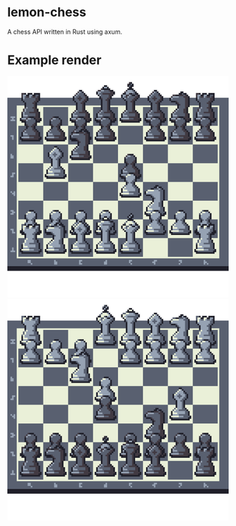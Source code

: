 # lemon-chess
A chess API written in Rust using axum.

# Example render
![Example White](public/example_white.png)
![Example Black](public/example_black.png)
